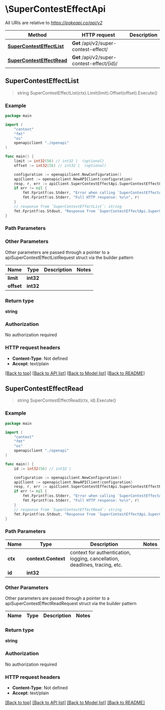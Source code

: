 # \SuperContestEffectApi

All URIs are relative to *https://pokeapi.co/api/v2*

Method | HTTP request | Description
------------- | ------------- | -------------
[**SuperContestEffectList**](SuperContestEffectApi.md#SuperContestEffectList) | **Get** /api/v2/super-contest-effect/ | 
[**SuperContestEffectRead**](SuperContestEffectApi.md#SuperContestEffectRead) | **Get** /api/v2/super-contest-effect/{id}/ | 



## SuperContestEffectList

> string SuperContestEffectList(ctx).Limit(limit).Offset(offset).Execute()



### Example

```go
package main

import (
    "context"
    "fmt"
    "os"
    openapiclient "./openapi"
)

func main() {
    limit := int32(56) // int32 |  (optional)
    offset := int32(56) // int32 |  (optional)

    configuration := openapiclient.NewConfiguration()
    apiClient := openapiclient.NewAPIClient(configuration)
    resp, r, err := apiClient.SuperContestEffectApi.SuperContestEffectList(context.Background()).Limit(limit).Offset(offset).Execute()
    if err != nil {
        fmt.Fprintf(os.Stderr, "Error when calling `SuperContestEffectApi.SuperContestEffectList``: %v\n", err)
        fmt.Fprintf(os.Stderr, "Full HTTP response: %v\n", r)
    }
    // response from `SuperContestEffectList`: string
    fmt.Fprintf(os.Stdout, "Response from `SuperContestEffectApi.SuperContestEffectList`: %v\n", resp)
}
```

### Path Parameters



### Other Parameters

Other parameters are passed through a pointer to a apiSuperContestEffectListRequest struct via the builder pattern


Name | Type | Description  | Notes
------------- | ------------- | ------------- | -------------
 **limit** | **int32** |  | 
 **offset** | **int32** |  | 

### Return type

**string**

### Authorization

No authorization required

### HTTP request headers

- **Content-Type**: Not defined
- **Accept**: text/plain

[[Back to top]](#) [[Back to API list]](../README.md#documentation-for-api-endpoints)
[[Back to Model list]](../README.md#documentation-for-models)
[[Back to README]](../README.md)


## SuperContestEffectRead

> string SuperContestEffectRead(ctx, id).Execute()



### Example

```go
package main

import (
    "context"
    "fmt"
    "os"
    openapiclient "./openapi"
)

func main() {
    id := int32(56) // int32 | 

    configuration := openapiclient.NewConfiguration()
    apiClient := openapiclient.NewAPIClient(configuration)
    resp, r, err := apiClient.SuperContestEffectApi.SuperContestEffectRead(context.Background(), id).Execute()
    if err != nil {
        fmt.Fprintf(os.Stderr, "Error when calling `SuperContestEffectApi.SuperContestEffectRead``: %v\n", err)
        fmt.Fprintf(os.Stderr, "Full HTTP response: %v\n", r)
    }
    // response from `SuperContestEffectRead`: string
    fmt.Fprintf(os.Stdout, "Response from `SuperContestEffectApi.SuperContestEffectRead`: %v\n", resp)
}
```

### Path Parameters


Name | Type | Description  | Notes
------------- | ------------- | ------------- | -------------
**ctx** | **context.Context** | context for authentication, logging, cancellation, deadlines, tracing, etc.
**id** | **int32** |  | 

### Other Parameters

Other parameters are passed through a pointer to a apiSuperContestEffectReadRequest struct via the builder pattern


Name | Type | Description  | Notes
------------- | ------------- | ------------- | -------------


### Return type

**string**

### Authorization

No authorization required

### HTTP request headers

- **Content-Type**: Not defined
- **Accept**: text/plain

[[Back to top]](#) [[Back to API list]](../README.md#documentation-for-api-endpoints)
[[Back to Model list]](../README.md#documentation-for-models)
[[Back to README]](../README.md)


